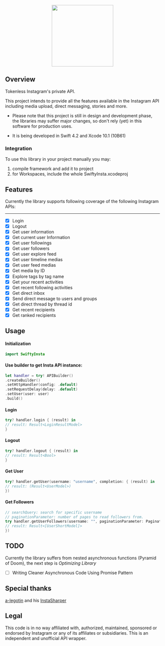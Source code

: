 <p align="center">
<img width="200" height="200" src="https://raw.githubusercontent.com/TheM4hd1/SwiftyInsta/master/Screenshots/Logo.png">
</p>

## Overview
Tokenless Instagram's private API.

This project intends to provide all the features available in the Instagram API including media upload, direct messaging, stories and more.

* Please note that this project is still in design and development phase, the libraries may suffer major changes, so don't rely (yet) in this software for production uses.

* It is being developed in Swift 4.2 and Xcode 10.1 (10B61)

### Integration
To use this library in your project manually you may:

1. compile framework and add it to project
2. for Workspaces, include the whole SwiftyInsta.xcodeproj

## Features

Currently the library supports following coverage of the following Instagram APIs:

***

- [x] Login
- [x] Logout
- [x] Get user information
- [x] Get current user Information
- [x] Get user followings 
- [x] Get user followers
- [x] Get user explore feed
- [x] Get user timeline medias
- [x] Get user feed medias
- [x] Get media by ID
- [x] Explore tags by tag name
- [x] Get your recent activities
- [x] Get recent following activities
- [x] Get direct inbox
- [x] Send direct message to users and groups
- [x] Get direct thread by thread id
- [x] Get recent recipients
- [x] Get ranked recipients

## Usage

#### Initialization

```swift
import SwiftyInsta
```

#### Use builder to get Insta API instance:

```swift
let handler = try! APIBuilder()
.createBuilder()
.setHttpHandler(config: .default)
.setRequestDelay(delay: .default)
.setUser(user: user)
.build()
```

#### Login
```swift
try? handler.login { (result) in
// result: Result<LoginResultModel>
}
```

#### Logout
```swift
try? handler.logout { (result) in
// result: Result<Bool>
}
```

#### Get User
```swift
try? handler.getUser(username: "username", completion: { (result) in
// result: (Result<UserModel>)
})
```

#### Get Followers
```swift
// searchQuery: search for specific username
// paginationParameter: number of pages to read followers from.
try handler.getUserFollowers(username: "", paginationParameter: PaginationParameters.maxPagesToLoad(maxPages: 15), searchQuery: "", completion: { (result) in
// result: Result<[UserShortModel]>
})
```

## TODO
Currently the library suffers from nested asynchronous functions (Pyramid of Doom), the next step is *Optimizing Library*
- [ ] Writing Cleaner Asynchronous Code Using Promise Pattern

## Special thanks

[a-legotin](https://github.com/a-legotin) and his [InstaSharper](https://github.com/a-legotin/InstaSharper)

## Legal

This code is in no way affiliated with, authorized, maintained, sponsored or endorsed by Instagram or any of its affiliates or subsidiaries. This is an independent and unofficial API wrapper.
